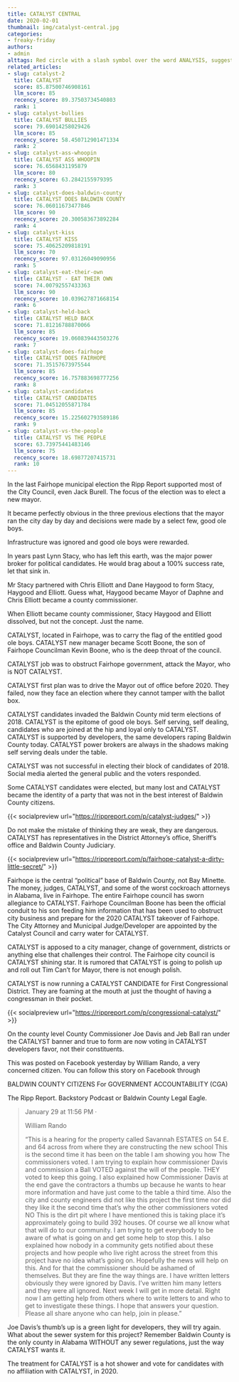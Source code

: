 ```yaml
---
title: CATALYST CENTRAL
date: 2020-02-01
thumbnail: img/catalyst-central.jpg
categories:
- freaky-friday
authors:
- admin
alttags: Red circle with a slash symbol over the word ANALYSIS, suggesting rejection of political analysis in Fairhope elections
related_articles:
- slug: catalyst-2
  title: CATALYST
  score: 85.87500746908161
  llm_score: 85
  recency_score: 89.37503734540803
  rank: 1
- slug: catalyst-bullies
  title: CATALYST BULLIES
  score: 79.69014258029426
  llm_score: 85
  recency_score: 58.450712901471334
  rank: 2
- slug: catalyst-ass-whoopin
  title: CATALYST ASS WHOOPIN
  score: 76.6568431195879
  llm_score: 80
  recency_score: 63.2842155979395
  rank: 3
- slug: catalyst-does-baldwin-county
  title: CATALYST DOES BALDWIN COUNTY
  score: 76.06011673477846
  llm_score: 90
  recency_score: 20.300583673892284
  rank: 4
- slug: catalyst-kiss
  title: CATALYST KISS
  score: 75.40625209818191
  llm_score: 70
  recency_score: 97.03126049090956
  rank: 5
- slug: catalyst-eat-their-own
  title: CATALYST - EAT THEIR OWN
  score: 74.00792557433363
  llm_score: 90
  recency_score: 10.039627871668154
  rank: 6
- slug: catalyst-held-back
  title: CATALYST HELD BACK
  score: 71.81216788870066
  llm_score: 85
  recency_score: 19.060839443503276
  rank: 7
- slug: catalyst-does-fairhope
  title: CATALYST DOES FAIRHOPE
  score: 71.35157673975544
  llm_score: 85
  recency_score: 16.757883698777256
  rank: 8
- slug: catalyst-candidates
  title: CATALYST CANDIDATES
  score: 71.04512055871784
  llm_score: 85
  recency_score: 15.225602793589186
  rank: 9
- slug: catalyst-vs-the-people
  title: CATALYST VS THE PEOPLE
  score: 63.73975441483146
  llm_score: 75
  recency_score: 18.69877207415731
  rank: 10
---
```

In the last Fairhope municipal election the Ripp Report supported most of the City Council, even Jack Burell. The focus of the election was to elect a new mayor.

It became perfectly obvious in the three previous elections that the mayor ran the city day by day and decisions were made by a select few, good ole boys.

Infrastructure was ignored and good ole boys were rewarded.

In years past Lynn Stacy, who has left this earth, was the major power broker for political candidates. He would brag about a 100% success rate, let that sink in.

Mr Stacy partnered with Chris Elliott and Dane Haygood to form Stacy, Haygood and Elliott. Guess what, Haygood became Mayor of Daphne and Chris Elliott became a county commissioner.

When Elliott became county commissioner, Stacy Haygood and Elliott dissolved, but not the concept. Just the name.

CATALYST, located in Fairhope, was to carry the flag of the entitled good ole boys. CATALYST new manager became Scott Boone, the son of Fairhope Councilman Kevin Boone, who is the deep throat of the council.

CATALYST job was to obstruct Fairhope government, attack the Mayor, who is NOT CATALYST.

CATALYST first plan was to drive the Mayor out of office before 2020. They failed, now they face an election where they cannot tamper with the ballot box.

CATALYST candidates invaded the Baldwin County mid term elections of 2018. CATALYST is the epitome of good ole boys. Self serving, self dealing, candidates who are joined at the hip and loyal only to CATALYST. CATALYST is supported by developers, the same developers raping Baldwin County today. CATALYST power brokers are always in the shadows making self serving deals under the table.

CATALYST was not successful in electing their block of candidates of 2018. Social media alerted the general public and the voters responded.

Some CATALYST candidates were elected, but many lost and CATALYST became the identity of a party that was not in the best interest of Baldwin County citizens.

{{< socialpreview url="https://rippreport.com/p/catalyst-judges/" >}}

Do not make the mistake of thinking they are weak, they are dangerous. CATALYST has representatives in the District Attorney’s office, Sheriff’s office and Baldwin County Judiciary.

{{< socialpreview url="https://rippreport.com/p/fairhope-catalyst-a-dirty-little-secret/" >}}

Fairhope is the central “political” base of Baldwin County, not Bay Minette. The money, judges, CATALYST, and some of the worst cockroach attorneys in Alabama, live in Fairhope. The entire Fairhope council has sworn allegiance to CATALYST. Fairhope Councilman Boone has been the official conduit to his son feeding him information that has been used to obstruct city business and prepare for the 2020 CATALYST takeover of Fairhope. The City Attorney and Municipal Judge/Developer are appointed by the Catalyst Council and carry water for CATALYST.

CATALYST is apposed to a city manager, change of government, districts or anything else that challenges their control. The Fairhope city council is CATALYST shining star. It is rumored that CATALYST is going to polish up and roll out Tim Can’t for Mayor, there is not enough polish.

CATALYST is now running a CATALYST CANDIDATE for First Congressional District. They are foaming at the mouth at just the thought of having a congressman in their pocket.

{{< socialpreview url="https://rippreport.com/p/congressional-catalyst/" >}}

On the county level County Commissioner Joe Davis and Jeb Ball ran under the CATALYST banner and true to form are now voting in CATALYST developers favor, not their constituents.

This was posted on Facebook yesterday by William Rando, a very concerned citizen. You can follow this story on Facebook through

BALDWIN COUNTY CITIZENS For GOVERNMENT ACCOUNTABILITY (CGA)

The Ripp Report. Backstory Podcast or Baldwin County Legal Eagle.

>January 29 at 11:56 PM ·
>
>William Rando
>
>“This is a hearing for the property called Savannah ESTATES on 54 E. and 64 across from where they are constructing the new school This is the second time it has been on the table I am showing you how The commissioners voted. I am trying to explain how commissioner Davis and commission a Ball VOTED against the will of the people. THEY voted to keep this going. I also explained how Commissioner Davis at the end gave the contractors a thumbs up because he wants to hear more information and have just come to the table a third time. Also the city and county engineers did not like this project the first time nor did they like it the second time that’s why the other commissioners voted NO This is the dirt pit where I have mentioned this is taking place it’s approximately going to build 392 houses. Of course we all know what that will do to our community. I am trying to get everybody to be aware of what is going on and get some help to stop this. I also explained how nobody in a community gets notified about these projects and how people who live right across the street from this project have no idea what’s going on. Hopefully the news will help on this. And for that the commissioner should be ashamed of themselves. But they are fine the way things are. I have written letters obviously they were ignored by Davis. I’ve written him many letters and they were all ignored. Next week I will get in more detail. Right now I am getting help from others where to write letters to and who to get to investigate these things. I hope that answers your question. Please all share anyone who can help, join in please.”

Joe Davis’s thumb’s up is a green light for developers, they will try again. What about the sewer system for this project? Remember Baldwin County is the only county in Alabama WITHOUT any sewer regulations, just the way CATALYST wants it.

The treatment for CATALYST is a hot shower and vote for candidates with no affiliation with CATALYST, in 2020.
